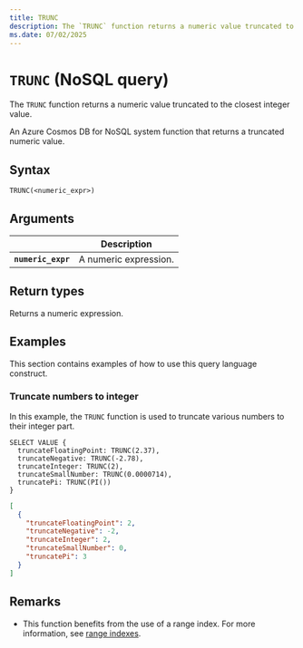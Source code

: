 ```yaml
---
title: TRUNC
description: The `TRUNC` function returns a numeric value truncated to the closest integer value.
ms.date: 07/02/2025
---
```


# `TRUNC` (NoSQL query)

The `TRUNC` function returns a numeric value truncated to the closest integer value.

An Azure Cosmos DB for NoSQL system function that returns a truncated numeric value.

## Syntax

```nosql
TRUNC(<numeric_expr>)
```

## Arguments

| | Description |
| --- | --- |
| **`numeric_expr`** | A numeric expression. |

## Return types

Returns a numeric expression.

## Examples

This section contains examples of how to use this query language construct.

### Truncate numbers to integer

In this example, the `TRUNC` function is used to truncate various numbers to their integer part.

```nosql
SELECT VALUE {
  truncateFloatingPoint: TRUNC(2.37),
  truncateNegative: TRUNC(-2.78),
  truncateInteger: TRUNC(2),
  truncateSmallNumber: TRUNC(0.0000714),
  truncatePi: TRUNC(PI())
}
```

```json
[
  {
    "truncateFloatingPoint": 2,
    "truncateNegative": -2,
    "truncateInteger": 2,
    "truncateSmallNumber": 0,
    "truncatePi": 3
  }
]
```

## Remarks

- This function benefits from the use of a range index. For more information, see [range indexes](/azure/cosmos-db/index-policy#includeexclude-strategy).
